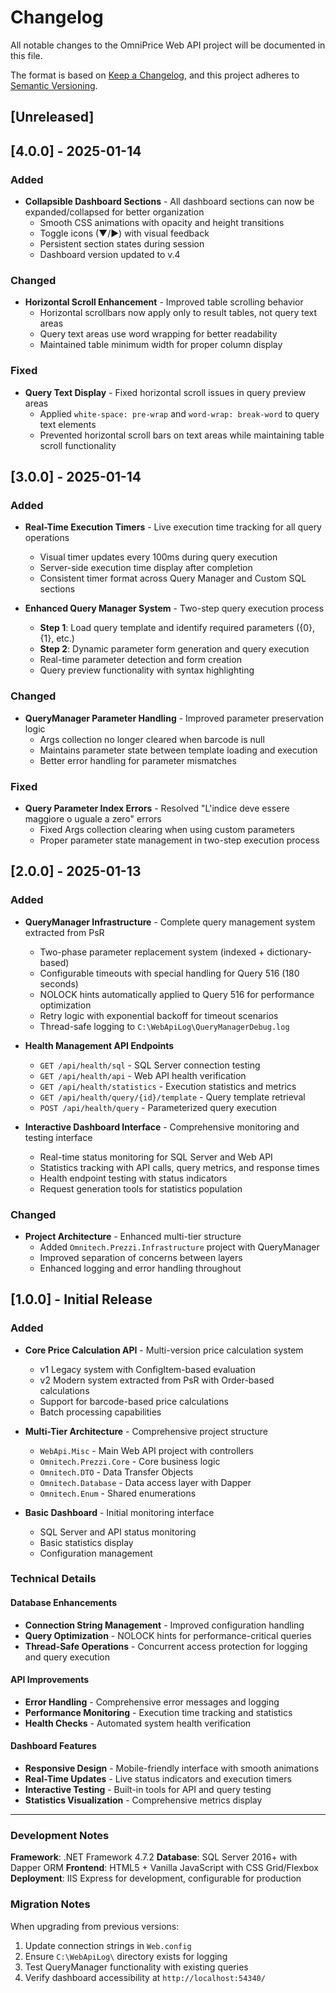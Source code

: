 # Changelog

All notable changes to the OmniPrice Web API project will be documented in this file.

The format is based on [Keep a Changelog](https://keepachangelog.com/en/1.0.0/),
and this project adheres to [Semantic Versioning](https://semver.org/spec/v2.0.0.html).

## [Unreleased]

## [4.0.0] - 2025-01-14

### Added
- **Collapsible Dashboard Sections** - All dashboard sections can now be expanded/collapsed for better organization
  - Smooth CSS animations with opacity and height transitions
  - Toggle icons (▼/▶) with visual feedback
  - Persistent section states during session
  - Dashboard version updated to v.4

### Changed
- **Horizontal Scroll Enhancement** - Improved table scrolling behavior
  - Horizontal scrollbars now apply only to result tables, not query text areas
  - Query text areas use word wrapping for better readability
  - Maintained table minimum width for proper column display

### Fixed
- **Query Text Display** - Fixed horizontal scroll issues in query preview areas
  - Applied `white-space: pre-wrap` and `word-wrap: break-word` to query text elements
  - Prevented horizontal scroll bars on text areas while maintaining table scroll functionality

## [3.0.0] - 2025-01-14

### Added
- **Real-Time Execution Timers** - Live execution time tracking for all query operations
  - Visual timer updates every 100ms during query execution
  - Server-side execution time display after completion
  - Consistent timer format across Query Manager and Custom SQL sections

- **Enhanced Query Manager System** - Two-step query execution process
  - **Step 1**: Load query template and identify required parameters ({0}, {1}, etc.)
  - **Step 2**: Dynamic parameter form generation and query execution
  - Real-time parameter detection and form creation
  - Query preview functionality with syntax highlighting

### Changed
- **QueryManager Parameter Handling** - Improved parameter preservation logic
  - Args collection no longer cleared when barcode is null
  - Maintains parameter state between template loading and execution
  - Better error handling for parameter mismatches

### Fixed
- **Query Parameter Index Errors** - Resolved "L'indice deve essere maggiore o uguale a zero" errors
  - Fixed Args collection clearing when using custom parameters
  - Proper parameter state management in two-step execution process

## [2.0.0] - 2025-01-13

### Added
- **QueryManager Infrastructure** - Complete query management system extracted from PsR
  - Two-phase parameter replacement system (indexed + dictionary-based)
  - Configurable timeouts with special handling for Query 516 (180 seconds)
  - NOLOCK hints automatically applied to Query 516 for performance optimization
  - Retry logic with exponential backoff for timeout scenarios
  - Thread-safe logging to `C:\WebApiLog\QueryManagerDebug.log`

- **Health Management API Endpoints**
  - `GET /api/health/sql` - SQL Server connection testing
  - `GET /api/health/api` - Web API health verification
  - `GET /api/health/statistics` - Execution statistics and metrics
  - `GET /api/health/query/{id}/template` - Query template retrieval
  - `POST /api/health/query` - Parameterized query execution

- **Interactive Dashboard Interface** - Comprehensive monitoring and testing interface
  - Real-time status monitoring for SQL Server and Web API
  - Statistics tracking with API calls, query metrics, and response times
  - Health endpoint testing with status indicators
  - Request generation tools for statistics population

### Changed
- **Project Architecture** - Enhanced multi-tier structure
  - Added `Omnitech.Prezzi.Infrastructure` project with QueryManager
  - Improved separation of concerns between layers
  - Enhanced logging and error handling throughout

## [1.0.0] - Initial Release

### Added
- **Core Price Calculation API** - Multi-version price calculation system
  - v1 Legacy system with ConfigItem-based evaluation
  - v2 Modern system extracted from PsR with Order-based calculations
  - Support for barcode-based price calculations
  - Batch processing capabilities

- **Multi-Tier Architecture** - Comprehensive project structure
  - `WebApi.Misc` - Main Web API project with controllers
  - `Omnitech.Prezzi.Core` - Core business logic
  - `Omnitech.DTO` - Data Transfer Objects
  - `Omnitech.Database` - Data access layer with Dapper
  - `Omnitech.Enum` - Shared enumerations

- **Basic Dashboard** - Initial monitoring interface
  - SQL Server and API status monitoring
  - Basic statistics display
  - Configuration management

### Technical Details

#### Database Enhancements
- **Connection String Management** - Improved configuration handling
- **Query Optimization** - NOLOCK hints for performance-critical queries
- **Thread-Safe Operations** - Concurrent access protection for logging and query execution

#### API Improvements
- **Error Handling** - Comprehensive error messages and logging
- **Performance Monitoring** - Execution time tracking and statistics
- **Health Checks** - Automated system health verification

#### Dashboard Features
- **Responsive Design** - Mobile-friendly interface with smooth animations
- **Real-Time Updates** - Live status indicators and execution timers
- **Interactive Testing** - Built-in tools for API and query testing
- **Statistics Visualization** - Comprehensive metrics display

---

### Development Notes

**Framework**: .NET Framework 4.7.2
**Database**: SQL Server 2016+ with Dapper ORM
**Frontend**: HTML5 + Vanilla JavaScript with CSS Grid/Flexbox
**Deployment**: IIS Express for development, configurable for production

### Migration Notes

When upgrading from previous versions:
1. Update connection strings in `Web.config`
2. Ensure `C:\WebApiLog\` directory exists for logging
3. Test QueryManager functionality with existing queries
4. Verify dashboard accessibility at `http://localhost:54340/`
